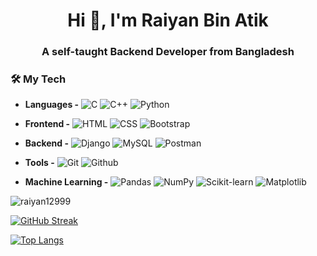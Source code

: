 
<!--
**raiyan12999/raiyan12999** is a ✨ _special_ ✨ repository because its `README.md` (this file) appears on your GitHub profile.

Here are some ideas to get you started:

- 🔭 I’m currently working on ...
- 🌱 I’m currently learning ...
- 👯 I’m looking to collaborate on ...
- 🤔 I’m looking for help with ...
- 💬 Ask me about ...
- 📫 How to reach me: ...
- 😄 Pronouns: ...
- ⚡ Fun fact: ...
-->

<h1 align="center">Hi 👋, I'm Raiyan Bin Atik</h1>
<h3 align="center">A self-taught Backend Developer from Bangladesh</h3>



### 🛠️ My Tech

- **Languages -**
![C](https://img.shields.io/static/v1?label=&message=C&color=A8B9CC&logo=C&logoColor=white)
![C++](https://img.shields.io/static/v1?label=&message=C%2B%2B&color=00599C&logo=C%2B%2B&logoColor=white)
![Python](https://img.shields.io/static/v1?label=&message=Python&color=3776AB&logo=python&logoColor=white)

- **Frontend -**
![HTML](https://img.shields.io/static/v1?label=&message=HTML&color=E34F26&logo=html5&logoColor=white)
![CSS](https://img.shields.io/static/v1?label=&message=CSS&color=1572B6&logo=css3&logoColor=white)
![Bootstrap](https://img.shields.io/static/v1?label=&message=Bootstrap&color=7952B3&logo=bootstrap&logoColor=white)

- **Backend -**
![Django](https://img.shields.io/static/v1?&message=Django&color=2c4a37&logo=Django&label=)
![MySQL](https://img.shields.io/static/v1?&message=MySQL&color=5699cc&logo=MySQL&logoColor=FFFFFF&label=)
![Postman](https://img.shields.io/static/v1?&message=Postman&color=FF6F00&logo=postman&logoColor=FFFFFF&label=)


- **Tools -**
![Git](https://img.shields.io/static/v1?&message=Git&color=F05032&logo=Git&logoColor=FFFFFF&label=)
![Github](https://img.shields.io/static/v1?&message=Github&color=000000&logo=github&logoColor=FFFFFF&label=)

- **Machine Learning -** 
![Pandas](https://img.shields.io/static/v1?&message=Pandas&color=0a2c82&logo=pandas&logoColor=FFFFFF&label=)
![NumPy](https://img.shields.io/static/v1?label=&message=NumPy&color=013243&logo=numpy&logoColor=white)
![Scikit-learn](https://img.shields.io/static/v1?label=&message=Scikit-learn&color=F7931E&logo=scikit-learn&logoColor=white)
![Matplotlib](https://img.shields.io/static/v1?&message=Matplotlib&color=0e5fa1&logo=plotly&logoColor=FF6F00&label=)


<p align="left"> <img src="https://github-readme-stats.vercel.app/api?username=raiyan12999&show_icons=true&count_private=true&theme=dark" alt="raiyan12999" />

[![GitHub Streak](https://github-readme-streak-stats.herokuapp.com/?user=raiyan12999&currStreakNum=2FD3EB&fire=pink&sideLabels=F00&theme=nightowl)](https://git.io/streak-stats)

[![Top Langs](https://github-readme-stats.vercel.app/api/top-langs/?username=raiyan12999&theme=dark&layout=compact&align=right&width=40%)](https://github.com/raiyan12999/github-readme-stats)

